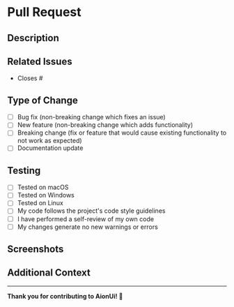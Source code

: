 # Pull Request

## Description

<!-- Provide a clear and concise description of what this PR does. -->

## Related Issues

<!-- Link to related issues using "Closes #123" or "Fixes #123" -->

- Closes #

## Type of Change

- [ ] Bug fix (non-breaking change which fixes an issue)
- [ ] New feature (non-breaking change which adds functionality)
- [ ] Breaking change (fix or feature that would cause existing functionality to not work as expected)
- [ ] Documentation update

## Testing

- [ ] Tested on macOS
- [ ] Tested on Windows
- [ ] Tested on Linux
- [ ] My code follows the project's code style guidelines
- [ ] I have performed a self-review of my own code
- [ ] My changes generate no new warnings or errors

## Screenshots

<!-- If applicable, add screenshots to help explain your changes. -->

## Additional Context

<!-- Add any other context about the pull request here. -->

---

**Thank you for contributing to AionUi! 🎉**

